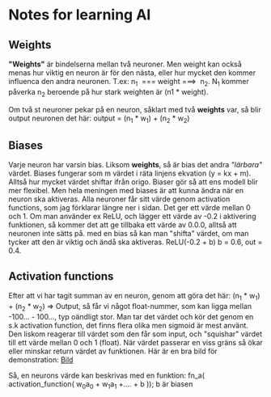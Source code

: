 # Notes for learning AI


## Weights
**"Weights"** är bindelserna mellan två neuroner. Men weight kan också menas hur viktig en neuron är för den nästa, eller hur mycket den kommer influenca den andra neuronen. T.ex: n<sub>1</sub> &nbsp;=== weight ===>&nbsp; n<sub>2</sub>. N<sub>1</sub> kommer påverka n<sub>2</sub> beroende på hur stark weighten är (n1 * weight).

Om två st neuroner pekar på en neuron, såklart med två **weights** var, så blir output neuronen det här: output = (n<sub>1</sub> * w<sub>1</sub>) + (n<sub>2</sub> * w<sub>2</sub>)


## Biases
Varje neuron har varsin bias. Liksom **weights**, så är bias det andra *"lärbara"* värdet. Biases fungerar som m värdet i räta linjens ekvation (y = kx + m). Alltså hur mycket värdet shiftar ifrån origo. Biaser gör så att ens modell blir mer flexibel. Men hela meningen med biases är att kunna ändra när en neuron ska aktiveras. Alla neuroner får sitt värde genom activation functions, som jag förklarar längre ner i sidan. Det ger ett värde mellan 0 och 1. Om man använder ex ReLU, och lägger ett värde av -0.2 i aktivering funktionen, så kommer det att ge tillbaka ett värde av 0.0.0, alltså att neuronen inte sätts på. med en bias så kan man "shifta" värdet, om man tycker att den är viktig och ändå ska aktiveras. ReLU(-0.2 + b) b = 0.6, out = 0.4.

## Activation functions
Efter att vi har tagit summan av en neuron, genom att göra det här: (n<sub>1</sub> * w<sub>1</sub>) + (n<sub>2</sub> * w<sub>2</sub>) => Output, så får vi något float-nummer, som kan ligga mellan -100... - 100..., typ oändligt stor. Man tar det värdet och kör det genom en s.k activation function, det finns flera olika men sigmoid är mest använt. Den liskom reagerar till värdet som den får som input, och "squishar" värdet till ett värde mellan 0 och 1 (float). När värdet passerar en viss gräns så ökar eller minskar return värdet av funktionen. Här är en bra bild för demonstration: <a href="https://i.stack.imgur.com/ddyfr.png">Bild</a> 

Så, en neurons värde kan beskrivas med en funktion:
fn_a( activation_function( w<sub>0</sub>a<sub>0</sub> + w<sub>1</sub>a<sub>1</sub> +.... + b )); b är biasen